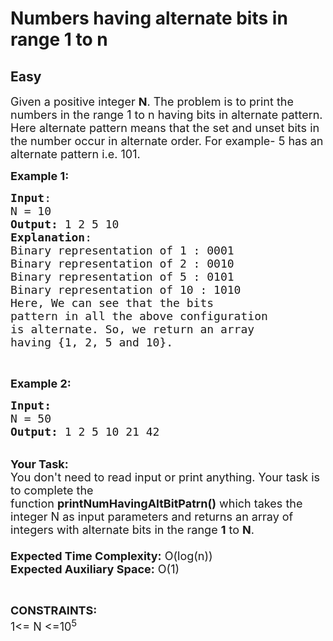 # Numbers having alternate bits in range 1 to n
## Easy
<div class="problems_problem_content__Xm_eO"><p><span style="font-size:18px">Given a positive integer <strong>N</strong>. The problem is to print the numbers in the range 1 to n having bits in alternate pattern. Here alternate pattern means that the set and unset bits in the number occur in alternate order. For example- 5 has an alternate pattern i.e. 101.</span></p>

<p><span style="font-size:18px"><strong>Example 1:</strong></span></p>

<pre><span style="font-size:18px"><strong>Input</strong>:
N = 10
<strong>Output:</strong>&nbsp;1 2 5 10
<strong>Explanation</strong>:
Binary representation of 1 : 0001
Binary representation of 2 : 0010
Binary representation of 5 : 0101
Binary representation of 10 : 1010
Here, We can see that the bits 
pattern in all the above configuration 
is alternate. So, we return an array
having {1, 2, 5 and 10}. 
</span></pre>

<p>&nbsp;</p>

<p><span style="font-size:18px"><strong>Example 2:</strong></span></p>

<pre><span style="font-size:18px"><strong>Input:</strong>
N = 50
<strong>Output: </strong>1 2 5 10 21 42
</span></pre>

<p><br>
<span style="font-size:18px"><strong>Your Task:&nbsp;&nbsp;</strong><br>
You don't need to read input or print anything. Your task is to complete the function&nbsp;<strong>printNumHavingAltBitPatrn()</strong>&nbsp;which takes the integer N as input parameters and returns an array of integers with alternate bits in the range <strong>1</strong> to <strong>N</strong>.<br>
<br>
<strong>Expected Time Complexity:</strong> O(log(n))<br>
<strong>Expected Auxiliary Space:</strong> O(1)</span></p>

<p>&nbsp;</p>

<p><span style="font-size:18px"><strong>CONSTRAINTS:</strong><br>
1&lt;= N &lt;=10<sup>5</sup></span></p>
</div>